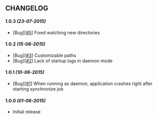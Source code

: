 ## CHANGELOG

#### **1.0.3** _(23-07-2015)_
- [Bug][[#5](https://github.com/gorzechowski/gwatchd/issues/5)] Fixed watching new directories

#### **1.0.2** _(15-06-2015)_
- [Bug][[#3](https://github.com/gorzechowski/gwatchd/issues/3)] Customizable paths
- [Bug][[#2](https://github.com/gorzechowski/gwatchd/issues/2)] Lack of startup logs in daemon mode

#### **1.0.1** _(10-06-2015)_
- [Bug][[#1](https://github.com/gorzechowski/gwatchd/issues/1)] When running as daemon, application crashes right after starting synchronize job

#### **1.0.0** _(01-06-2015)_
- Initial release 
